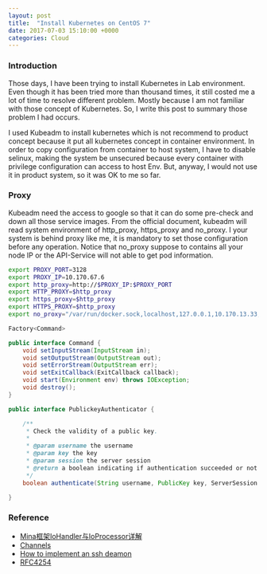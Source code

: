 ```yaml
---
layout: post
title:  "Install Kubernetes on CentOS 7"
date: 2017-07-03 15:10:00 +0000
categories: Cloud
---
```


### Introduction ####
Those days, I have been trying to install Kubernetes in Lab environment.  Even though it has been tried more than thousand times, it still costed me a lot of time to resolve different problem. Mostly because I am not familiar with those concept of Kubernetes. So, I write this post to summary those problem I had occurs.

I used Kubeadm to install kubernetes which is not recommend to product concept because it put all kubernetes concept in container environment. In order to copy configuration from container to host system, I have to disable selinux, making the system be unsecured because every container with privilege configuration can access to host Env. But, anyway, I would not use it in product system, so it was OK to me so far. 

### Proxy ###
Kubeadm need the access to google so that it can do some pre-check and down all those service images. From the official document, kubeadm will read system environment of http_proxy, https_proxy and no_proxy. I your system is behind proxy like me, it is mandatory to set those configuration before any operation. Notice that no_proxy suppose to contains all your node IP or the API-Service will not able to get pod information.
 
```bash
export PROXY_PORT=3128
export PROXY_IP=10.170.67.6
export http_proxy=http://$PROXY_IP:$PROXY_PORT
export HTTP_PROXY=$http_proxy
export https_proxy=$http_proxy
export HTTPS_PROXY=$http_proxy
export no_proxy="/var/run/docker.sock,localhost,127.0.0.1,10.170.13.33,192.168.122.229,.ericsson.se"
```
   


```java
Factory<Command> 

public interface Command {
    void setInputStream(InputStream in);
    void setOutputStream(OutputStream out);
    void setErrorStream(OutputStream err);
    void setExitCallback(ExitCallback callback);
    void start(Environment env) throws IOException;
    void destroy();
}

public interface PublickeyAuthenticator {

    /**
     * Check the validity of a public key.
     *
     * @param username the username
     * @param key the key
     * @param session the server session
     * @return a boolean indicating if authentication succeeded or not
     */
    boolean authenticate(String username, PublicKey key, ServerSession session);

}


```


### Reference ###

- [Mina框架IoHandler与IoProcessor详解](http://shiyanjun.cn/archives/310.html) 
- [Channels](http://net-ssh.github.io/ssh/v1/chapter-3.html)
- [How to implement an ssh deamon](http://javajdk.net/tutorial/apache-mina-sshd-sshserver-example/)
- [RFC4254](https://tools.ietf.org/html/rfc4254) 



